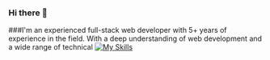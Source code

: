 ### Hi there 👋
###I'm an experienced full-stack web developer with 5+ years of experience in the field. With a deep understanding of web development and a wide range of technical
[![My Skills](https://skillicons.dev/icons?i=js,html,css,wasm)](https://skillicons.dev)
<!--
**ibraimfarag/ibraimfarag** is a ✨ _special_ ✨ repository because its `README.md` (this file) appears on your GitHub profile.

Here are some ideas to get you started:

- 🔭 I’m currently working on ...
- 🌱 I’m currently learning ...
- 👯 I’m looking to collaborate on ...
- 🤔 I’m looking for help with ...
- 💬 Ask me about ...
- 📫 How to reach me: ...
- 😄 Pronouns: ...
- ⚡ Fun fact: ...
-->
